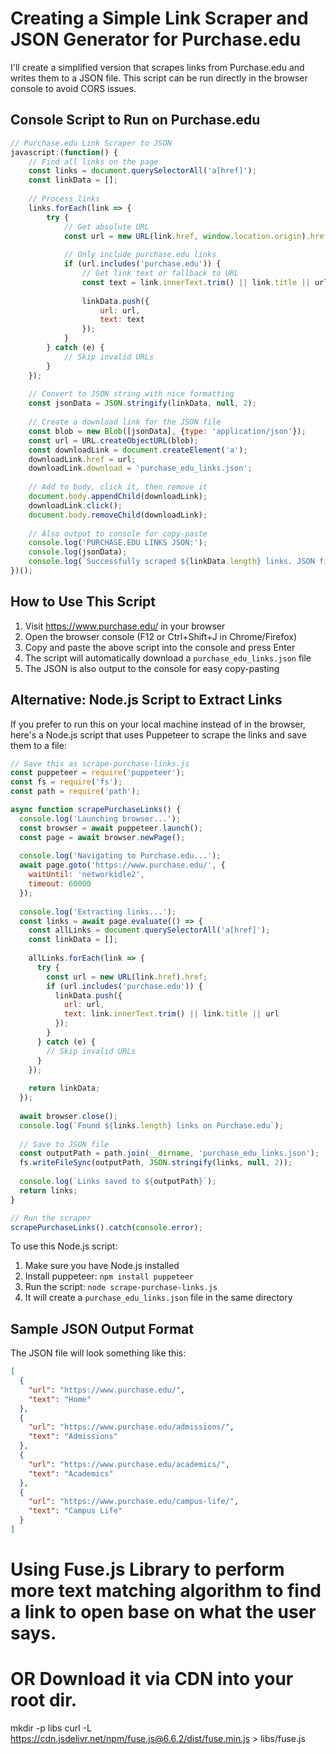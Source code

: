 # Creating a Simple Link Scraper and JSON Generator for Purchase.edu

I'll create a simplified version that scrapes links from Purchase.edu and writes them to a JSON file. This script can be run directly in the browser console to avoid CORS issues.

## Console Script to Run on Purchase.edu

```javascript
// Purchase.edu Link Scraper to JSON
javascript:(function() {
    // Find all links on the page
    const links = document.querySelectorAll('a[href]');
    const linkData = [];
    
    // Process links
    links.forEach(link => {
        try {
            // Get absolute URL
            const url = new URL(link.href, window.location.origin).href;
            
            // Only include purchase.edu links
            if (url.includes('purchase.edu')) {
                // Get link text or fallback to URL
                const text = link.innerText.trim() || link.title || url;
                
                linkData.push({
                    url: url,
                    text: text
                });
            }
        } catch (e) {
            // Skip invalid URLs
        }
    });
    
    // Convert to JSON string with nice formatting
    const jsonData = JSON.stringify(linkData, null, 2);
    
    // Create a download link for the JSON file
    const blob = new Blob([jsonData], {type: 'application/json'});
    const url = URL.createObjectURL(blob);
    const downloadLink = document.createElement('a');
    downloadLink.href = url;
    downloadLink.download = 'purchase_edu_links.json';
    
    // Add to body, click it, then remove it
    document.body.appendChild(downloadLink);
    downloadLink.click();
    document.body.removeChild(downloadLink);
    
    // Also output to console for copy-paste
    console.log('PURCHASE.EDU LINKS JSON:');
    console.log(jsonData);
    console.log(`Successfully scraped ${linkData.length} links. JSON file download should start automatically.`);
})();
```

## How to Use This Script

1. Visit https://www.purchase.edu/ in your browser
2. Open the browser console (F12 or Ctrl+Shift+J in Chrome/Firefox)
3. Copy and paste the above script into the console and press Enter
4. The script will automatically download a `purchase_edu_links.json` file
5. The JSON is also output to the console for easy copy-pasting



## Alternative: Node.js Script to Extract Links
If you prefer to run this on your local machine instead of in the browser, here's a Node.js script that uses Puppeteer to scrape the links and save them to a file:

```javascript
// Save this as scrape-purchase-links.js
const puppeteer = require('puppeteer');
const fs = require('fs');
const path = require('path');

async function scrapePurchaseLinks() {
  console.log('Launching browser...');
  const browser = await puppeteer.launch();
  const page = await browser.newPage();
  
  console.log('Navigating to Purchase.edu...');
  await page.goto('https://www.purchase.edu/', {
    waitUntil: 'networkidle2',
    timeout: 60000
  });
  
  console.log('Extracting links...');
  const links = await page.evaluate(() => {
    const allLinks = document.querySelectorAll('a[href]');
    const linkData = [];
    
    allLinks.forEach(link => {
      try {
        const url = new URL(link.href).href;
        if (url.includes('purchase.edu')) {
          linkData.push({
            url: url,
            text: link.innerText.trim() || link.title || url
          });
        }
      } catch (e) {
        // Skip invalid URLs
      }
    });
    
    return linkData;
  });
  
  await browser.close();
  console.log(`Found ${links.length} links on Purchase.edu`);
  
  // Save to JSON file
  const outputPath = path.join(__dirname, 'purchase_edu_links.json');
  fs.writeFileSync(outputPath, JSON.stringify(links, null, 2));
  
  console.log(`Links saved to ${outputPath}`);
  return links;
}

// Run the scraper
scrapePurchaseLinks().catch(console.error);
```

To use this Node.js script:
1. Make sure you have Node.js installed
2. Install puppeteer: `npm install puppeteer`
3. Run the script: `node scrape-purchase-links.js`
4. It will create a `purchase_edu_links.json` file in the same directory

## Sample JSON Output Format

The JSON file will look something like this:

```json
[
  {
    "url": "https://www.purchase.edu/",
    "text": "Home"
  },
  {
    "url": "https://www.purchase.edu/admissions/",
    "text": "Admissions"
  },
  {
    "url": "https://www.purchase.edu/academics/",
    "text": "Academics"
  },
  {
    "url": "https://www.purchase.edu/campus-life/",
    "text": "Campus Life"
  }
]
```


# Using Fuse.js Library to perform more text matching algorithm to find a link to open base on what the user says.
<!-- In your HTML file, add this to the head section -->
<script src="https://cdn.jsdelivr.net/npm/fuse.js@6.6.2"></script>

# OR Download it via CDN into your root dir.
mkdir -p libs
curl -L https://cdn.jsdelivr.net/npm/fuse.js@6.6.2/dist/fuse.min.js > libs/fuse.js

